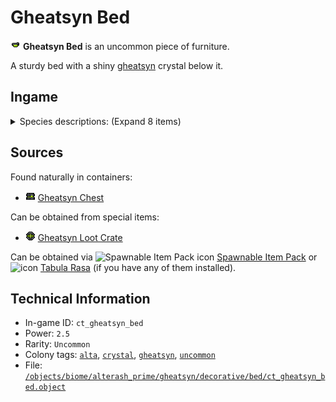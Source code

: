 # Gheatsyn Bed

<img src="https://raw.githubusercontent.com/Ceterai/Enternia/main/objects/biome/alterash_prime/gheatsyn/decorative/bed/icon.png" alt="Gheatsyn Bed icon" loading="lazy" height="16px" width="auto" /> **Gheatsyn Bed** is an uncommon piece of furniture.

A sturdy bed with a shiny [gheatsyn](https://ceterai.github.io/MyEnternia/Wiki/Tags/Gheatsyn) crystal below it.

## Ingame

<details markdown="1"><summary>Species descriptions: (Expand 8 items)</summary>

- Alta: A metal bed with a giant gheatsyn crystal as a base. It's quite high up, so the ladder helps a lot.
- Apex: A gheatsyn bed with a simple little ladder.
- Avian: A shining bed.
- Floran: A green bed. Floran likesss green.
- Glitch: Bored. This bed is too simple to me.
- Human: There is a way too big crystal below this bed! I bet it's worth a fortune.
- Hylotl: Who want to build a bed on the crystal? For what reason?
- Novakid: A bed on a shiny green crystal.

</details>

## Sources

Found naturally in containers:

- <img src="https://raw.githubusercontent.com/Ceterai/Enternia/main/objects/biome/alterash_prime/gheatsyn/decorative/chest/icon.png" alt="Gheatsyn Chest icon" loading="lazy" height="16px" width="auto" /> [Gheatsyn Chest](https://ceterai.github.io/MyEnternia/Wiki/GheatsynChest)

Can be obtained from special items:

- <img src="https://raw.githubusercontent.com/Ceterai/Enternia/main/items/active/alta/loot/biome/ct_gheatsyn_loot.png" alt="Gheatsyn Loot Crate icon" loading="lazy" height="16px" width="auto" /> [Gheatsyn Loot Crate](https://ceterai.github.io/MyEnternia/Wiki/GheatsynLootCrate)

Can be obtained via <img src="https://raw.githubusercontent.com/Silverfeelin/Starbound-SpawnableItemPack/master/interface/sip/iconSmall.png" alt="Spawnable Item Pack icon" width="18" height="14"/> [Spawnable Item Pack](https://steamcommunity.com/sharedfiles/filedetails/?id=733665104) or <img src="https://steamuserimages-a.akamaihd.net/ugc/263843960696222713/3EC9A7C005541F7D577EBCB8C5736B4EFC9973D6/" alt="icon" width="8" height="12"/> [Tabula Rasa](https://community.playstarbound.com/resources/the-tabula-rasa.3222/) (if you have any of them installed).

## Technical Information

- In-game ID: `ct_gheatsyn_bed`
- Power: `2.5`
- Rarity: `Uncommon`
- Colony tags: [`alta`](https://ceterai.github.io/MyEnternia/Wiki/Tags/Alta), [`crystal`](https://ceterai.github.io/MyEnternia/Wiki/Tags/Crystal), [`gheatsyn`](https://ceterai.github.io/MyEnternia/Wiki/Tags/Gheatsyn), [`uncommon`](https://ceterai.github.io/MyEnternia/Wiki/Tags/Uncommon)
- File: [`/objects/biome/alterash_prime/gheatsyn/decorative/bed/ct_gheatsyn_bed.object`](https://github.com/Ceterai/Enternia/blob/main/objects/biome/alterash_prime/gheatsyn/decorative/bed/ct_gheatsyn_bed.object)
